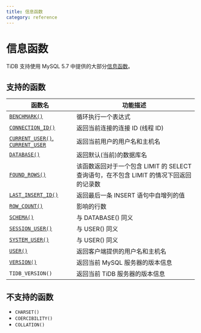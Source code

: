 ```yaml
---
title: 信息函数
category: reference
---
```


# 信息函数

TiDB 支持使用 MySQL 5.7 中提供的大部分[信息函数](https://dev.mysql.com/doc/refman/5.7/en/information-functions.html)。

## 支持的函数

| 函数名                                                                                                                          | 功能描述                                                   |
| ---------------------------------------------------------------------------------------------------------------------------- | ------------------------------------------------------ |
| [`BENCHMARK()`](https://dev.mysql.com/doc/refman/5.7/en/information-functions.html#function_benchmark)                       | 循环执行一个表达式                                              |
| [`CONNECTION_ID()`](https://dev.mysql.com/doc/refman/5.7/en/information-functions.html#function_connection-id)               | 返回当前连接的连接 ID (线程 ID)                                   |
| [`CURRENT_USER()`, `CURRENT_USER`](https://dev.mysql.com/doc/refman/5.7/en/information-functions.html#function_current-user) | 返回当前用户的用户名和主机名                                         |
| [`DATABASE()`](https://dev.mysql.com/doc/refman/5.7/en/information-functions.html#function_database)                         | 返回默认(当前)的数据库名                                          |
| [`FOUND_ROWS()`](https://dev.mysql.com/doc/refman/5.7/en/information-functions.html#function_found-rows)                     | 该函数返回对于一个包含 LIMIT 的 SELECT 查询语句，在不包含 LIMIT 的情况下回返回的记录数 |
| [`LAST_INSERT_ID()`](https://dev.mysql.com/doc/refman/5.7/en/information-functions.html#function_last-insert-id)             | 返回最后一条 INSERT 语句中自增列的值                                 |
| [`ROW_COUNT()`](https://dev.mysql.com/doc/refman/5.7/en/information-functions.html#function_row-count)                       | 影响的行数                                                  |
| [`SCHEMA()`](https://dev.mysql.com/doc/refman/5.7/en/information-functions.html#function_schema)                             | 与 DATABASE() 同义                                        |
| [`SESSION_USER()`](https://dev.mysql.com/doc/refman/5.7/en/information-functions.html#function_session-user)                 | 与 USER() 同义                                            |
| [`SYSTEM_USER()`](https://dev.mysql.com/doc/refman/5.7/en/information-functions.html#function_system-user)                   | 与 USER() 同义                                            |
| [`USER()`](https://dev.mysql.com/doc/refman/5.7/en/information-functions.html#function_user)                                 | 返回客户端提供的用户名和主机名                                        |
| [`VERSION()`](https://dev.mysql.com/doc/refman/5.7/en/information-functions.html#function_version)                           | 返回当前 MySQL 服务器的版本信息                                    |
| `TIDB_VERSION()`                                                                                                             | 返回当前 TiDB 服务器的版本信息                                     |

## 不支持的函数

* `CHARSET()`
* `COERCIBILITY()`
* `COLLATION()`
